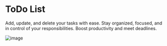 # ToDo List

Add, update, and delete your tasks with ease. Stay organized, focused, and in control of your responsibilities. Boost productivity and meet deadlines.

![image](https://github.com/minalvaghela/To-Do-List/assets/109900024/65fd8eca-7f28-4300-87c8-3512fef34791)
